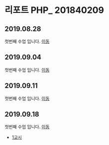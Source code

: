 # 리포트 PHP_ 201840209

## 2019.08.28
첫번째 수업 입니다. [이동](./01)

## 2019.09.04
첫번째 수업 입니다. [이동](./02/lecture_02)

## 2019.09.11
첫번째 수업 입니다. [이동](03)

## 2019.09.18
첫번째 수업 입니다. [이동](04)

* [1교시](04/01)

